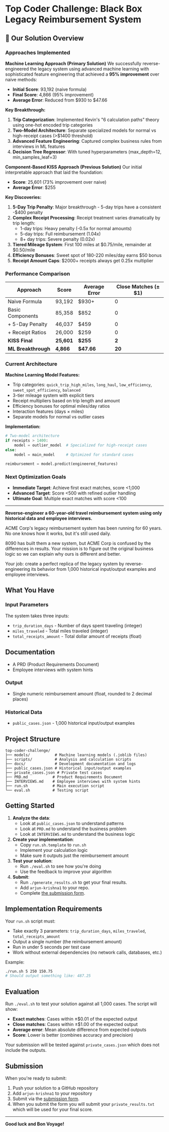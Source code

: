 # Top Coder Challenge: Black Box Legacy Reimbursement System

## 🚀 Our Solution Overview

### Approaches Implemented

**Machine Learning Approach (Primary Solution)**
We successfully reverse-engineered the legacy system using advanced machine learning with sophisticated feature engineering that achieved a **95% improvement** over naive methods:

- **Initial Score**: 93,192 (naive formula)
- **Final Score**: 4,866 (95% improvement)
- **Average Error**: Reduced from $930 to $47.66

**Key Breakthrough:**
1. **Trip Categorization**: Implemented Kevin's "6 calculation paths" theory using one-hot encoded trip categories
2. **Two-Model Architecture**: Separate specialized models for normal vs high-receipt cases (>$1400 threshold)
3. **Advanced Feature Engineering**: Captured complex business rules from interviews in ML features
4. **Decision Tree Regressor**: With tuned hyperparameters (max_depth=12, min_samples_leaf=3)

**Component-Based KISS Approach (Previous Solution)**
Our initial interpretable approach that laid the foundation:

- **Score**: 25,601 (73% improvement over naive)
- **Average Error**: $255

**Key Discoveries:**
1. **5-Day Trip Penalty**: Major breakthrough - 5-day trips have a consistent -$400 penalty
2. **Complex Receipt Processing**: Receipt treatment varies dramatically by trip length:
   - 1-day trips: Heavy penalty (-0.5x for normal amounts)
   - 5-day trips: Full reimbursement (1.04x)
   - 8+ day trips: Severe penalty (0.02x)
3. **Tiered Mileage System**: First 100 miles at $0.75/mile, remainder at $0.50/mile
4. **Efficiency Bonuses**: Sweet spot of 180-220 miles/day earns $50 bonus
5. **Receipt Amount Caps**: $2000+ receipts always get 0.25x multiplier

### Performance Comparison
| Approach | Score | Average Error | Close Matches (±$1) |
|----------|-------|---------------|---------------------|
| Naive Formula | 93,192 | $930+ | 0 |
| Basic Components | 85,358 | $852 | 0 |
| + 5-Day Penalty | 46,037 | $459 | 0 |
| + Receipt Ratios | 26,000 | $259 | 0 |
| **KISS Final** | **25,601** | **$255** | **2** |
| **ML Breakthrough** | **4,866** | **$47.66** | **20** |

### Current Architecture

**Machine Learning Model Features:**
- Trip categories: `quick_trip_high_miles`, `long_haul`, `low_efficiency`, `sweet_spot_efficiency`, `balanced`
- 3-tier mileage system with explicit tiers
- Receipt multipliers based on trip length and amount
- Efficiency bonuses for optimal miles/day ratios
- Interaction features (days × miles)
- Separate models for normal vs outlier cases

**Implementation:**
```python
# Two-model architecture
if receipts > 1400:
    model = outlier_model  # Specialized for high-receipt cases
else:
    model = main_model     # Optimized for standard cases

reimbursement = model.predict(engineered_features)
```

### Next Optimization Goals
- **Immediate Target**: Achieve first exact matches, score <1,000
- **Advanced Target**: Score <500 with refined outlier handling
- **Ultimate Goal**: Multiple exact matches with score <100

---

**Reverse-engineer a 60-year-old travel reimbursement system using only historical data and employee interviews.**

ACME Corp's legacy reimbursement system has been running for 60 years. No one knows how it works, but it's still used daily.

8090 has built them a new system, but ACME Corp is confused by the differences in results. Your mission is to figure out the original business logic so we can explain why ours is different and better.

Your job: create a perfect replica of the legacy system by reverse-engineering its behavior from 1,000 historical input/output examples and employee interviews.

## What You Have

### Input Parameters

The system takes three inputs:

- `trip_duration_days` - Number of days spent traveling (integer)
- `miles_traveled` - Total miles traveled (integer)
- `total_receipts_amount` - Total dollar amount of receipts (float)

## Documentation

- A PRD (Product Requirements Document)
- Employee interviews with system hints

### Output

- Single numeric reimbursement amount (float, rounded to 2 decimal places)

### Historical Data

- `public_cases.json` - 1,000 historical input/output examples

## Project Structure

```
top-coder-challenge/
├── models/           # Machine learning models (.joblib files)
├── scripts/          # Analysis and calculation scripts
├── docs/             # Development documentation and logs
├── public_cases.json # Historical input/output examples
├── private_cases.json # Private test cases
├── PRD.md           # Product Requirements Document
├── INTERVIEWS.md    # Employee interviews with system hints
├── run.sh           # Main execution script
└── eval.sh          # Testing script
```

## Getting Started

1. **Analyze the data**: 
   - Look at `public_cases.json` to understand patterns
   - Look at `PRD.md` to understand the business problem
   - Look at `INTERVIEWS.md` to understand the business logic
2. **Create your implementation**:
   - Copy `run.sh.template` to `run.sh`
   - Implement your calculation logic
   - Make sure it outputs just the reimbursement amount
3. **Test your solution**: 
   - Run `./eval.sh` to see how you're doing
   - Use the feedback to improve your algorithm
4. **Submit**:
   - Run `./generate_results.sh` to get your final results.
   - Add `arjun-krishna1` to your repo.
   - Complete [the submission form](https://forms.gle/sKFBV2sFo2ADMcRt8).

## Implementation Requirements

Your `run.sh` script must:

- Take exactly 3 parameters: `trip_duration_days`, `miles_traveled`, `total_receipts_amount`
- Output a single number (the reimbursement amount)
- Run in under 5 seconds per test case
- Work without external dependencies (no network calls, databases, etc.)

Example:

```bash
./run.sh 5 250 150.75
# Should output something like: 487.25
```

## Evaluation

Run `./eval.sh` to test your solution against all 1,000 cases. The script will show:

- **Exact matches**: Cases within ±$0.01 of the expected output
- **Close matches**: Cases within ±$1.00 of the expected output
- **Average error**: Mean absolute difference from expected outputs
- **Score**: Lower is better (combines accuracy and precision)

Your submission will be tested against `private_cases.json` which does not include the outputs.

## Submission

When you're ready to submit:

1. Push your solution to a GitHub repository
2. Add `arjun-krishna1` to your repository
3. Submit via the [submission form](https://forms.gle/sKFBV2sFo2ADMcRt8).
4. When you submit the form you will submit your `private_results.txt` which will be used for your final score.

---

**Good luck and Bon Voyage!**
